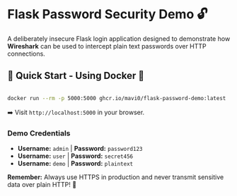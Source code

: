 # Flask Password Security Demo 🔓

A deliberately insecure Flask login application designed to demonstrate how **Wireshark** can be used to intercept plain text passwords over HTTP connections.


## 🚀 Quick Start - Using Docker 🐳

```bash

docker run --rm -p 5000:5000 ghcr.io/mavi0/flask-password-demo:latest
```

➡️ Visit `http://localhost:5000` in your browser.

### Demo Credentials
- **Username:** `admin` | **Password:** `password123`
- **Username:** `user` | **Password:** `secret456`  
- **Username:** `demo` | **Password:** `plaintext`


**Remember:** Always use HTTPS in production and never transmit sensitive data over plain HTTP! 🔐 